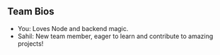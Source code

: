 ## Team Bios

- You: Loves Node and backend magic.
- Sahil: New team member, eager to learn and contribute to amazing projects!